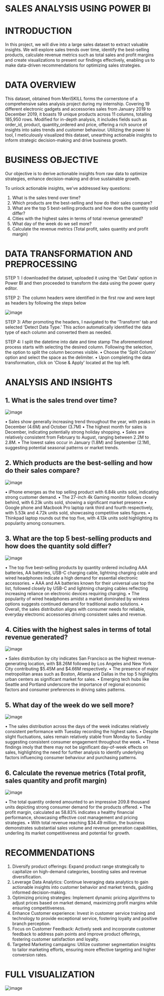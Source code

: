 # SALES ANALYSIS USING POWER BI

# INTRODUCTION
In this project, we will dive into a large sales dataset to extract valuable insights. We will explore sales trends over time, identify the best-selling products, calculate revenue metrics such as total sales and profit margins and create visualizations to present our findings effectively, enabling us to make data-driven recommendations for optimizing sales strategies.

# DATA OVERVIEW
This dataset, obtained from MeriSKILL forms the cornerstone of a comprehensive sales analysis project during my internship. Covering 19 different electronic gadgets and accessories sales from January 2019 to December 2019, it boasts 19 unique products across 11 columns, totalling 185,950 rows. Modified for in-depth analysis, it includes fields such as order_id, product, quantity_ordered and price, offering a rich source of insights into sales trends and customer behaviour. Utilizing the power bi tool, I meticulously visualized this dataset, unearthing actionable insights to inform strategic decision-making and drive business growth.

# BUSINESS OBJECTIVE
Our objective is to derive actionable insights from raw data to optimize strategies, enhance decision-making and drive sustainable growth. 

To unlock actionable insights, we’ve addressed key questions:
1.	What is the sales trend over time?
2.	Which products are the best-selling and how do their sales compare?
3.	What are the top 5 best-selling products and how does the quantity sold differ?
4.	Cities with the highest sales in terms of total revenue generated?
5.	What day of the week do we sell more? 
6.	Calculate the revenue metrics (Total profit, sales quantity and profit margin)

# DATA TRANSFORMATION AND PREPROCESSING
STEP 1: I downloaded the dataset, uploaded it using the 'Get Data' option in Power BI and then proceeded to transform the data using the power query editor.

STEP 2: The column headers were identified in the first row and were kept as headers by following the steps below

![image](https://github.com/Orie05/Sales_Analysis/assets/149834782/35a6f90e-bf4c-4d2f-bb2e-d235c47986dd)

STEP 3: After promoting the headers, I navigated to the 'Transform' tab and selected 'Detect Data Type.' This action automatically identified the data type of each column and converted them as needed. 

STEP 4: I split the datetime into date and time stamp
The aforementioned process starts with selecting the desired column. Following the selection, the option to split the column becomes visible. 
 • Choose the 'Split Column' option and select the space as the delimiter. 
• Upon completing the data transformation, click on 'Close & Apply' located at the top left. 


# ANALYSIS AND INSIGHTS
## 1.	What is the sales trend over time?

![image](https://github.com/Orie05/Sales_Analysis/assets/149834782/b227c833-972d-4435-9fe7-2654d7e8d604)
   
•	Sales show generally increasing trend throughout the year, with peaks in December (4.6M) and October (3.7M)
•	The highest month for sales is December, indicating potentially strong holiday shopping.
•	Sales are relatively consistent from February to August, ranging between 2.2M to 2.8M.
•	The lowest sales occur in January (1.8M) and September (2.1M), suggesting potential seasonal patterns or market trends.


## 2.	Which products are the best-selling and how do their sales compare?

![image](https://github.com/Orie05/Sales_Analysis/assets/149834782/108dbaaa-4db9-4dd4-8384-a54b04a26283)

•	iPhone emerges as the top selling product with 6.84k units sold, indicating strong customer demand.
•	The 27-inch 4k Gaming monitor follows closely behind, with 6.23k units sold, showing a significant market presence
•	Google phone and Macbook Pro laptop rank third and fourth respectively, with 5.53k and 4.72k units sold, showcasing competitive sales figures. 
•	Thinkpad laptop rounds out the top five, with 4.13k units sold highlighting its popularity among consumers.


## 3.	What are the top 5 best-selling products and how does the quantity sold differ?

![image](https://github.com/Orie05/Sales_Analysis/assets/149834782/9ce66d4a-6158-4305-9b65-ccc909259d80)


•	The top five best-selling products by quantity ordered including AAA batteries, AA batteries, USB-C charging cable, lightning charging cable and wired headphones indicate a high demand for essential electronic accessories.
•	AAA and AA batteries known for their universal use top the list, followed closely by USB-C and lightning charging cables reflecting increasing reliance on electronic devices requiring charging.
•	The popularity of wired headphones amidst a market dominated by wireless options suggests continued demand for traditional audio solutions.
•	Overall, the sales distribution aligns with consumer needs for reliable, everyday electronic accessories driving consistent sales and revenue.


## 4.	Cities with the highest sales in terms of total revenue generated?

![image](https://github.com/Orie05/Sales_Analysis/assets/149834782/1ad1a462-d137-4a2c-8f56-68c8887a4302)

•	Sales distribution by city indicates San Francisco as the highest revenue-generating location, with $8.26M followed by Los Angeles and New York City contributing $5.45M and $4.66M respectively.
•	The presence of major metropolitan areas such as Boston, Atlanta and Dallas in the top 5 highlights urban centers as significant market for sales.
•	Emerging tech hubs like Seattle and Portland underscore the importance of regional economic factors and consumer preferences in driving sales patterns.


## 5.	What day of the week do we sell more?

![image](https://github.com/Orie05/Sales_Analysis/assets/149834782/fbf4cbcb-470c-49ff-9f5c-1eaa8d02a06b)

•	The sales distribution across the days of the week indicates relatively consistent performance with Tuesday recording the highest sales.
•	Despite slight fluctuations, sales remain relatively stable from Monday to Sunday suggesting consistent consumer engagement throughout the week.
•	These findings imoly that there may not be significant day-of-week effects on sales, highlighting the need for further analysis to identify underlying factors influencing consumer behaviour and purchasing patterns.


## 6.	Calculate the revenue metrics (Total profit, sales quantity and profit margin)
   ![image](https://github.com/Orie05/Sales_Analysis/assets/149834782/66e3da38-3dff-48bd-b5e3-94bf782343a4)


•	The total quantity ordered amounted to an impressive 209.8 thousand units depicting strong consumer demand for the products offered.
•	The profit margin, calculated as 58.83% indicates a healthy financial performance, showcasing effective cost management and pricing strategies.
•	With total revenue reaching $34.49 million, the business demonstrates substantial sales volume and revenue generation capabilities, underling its market competitiveness and potential for growth.


 # RECOMMENDATIONS 
 
1.	Diversify product offerings: Expand product range strategically to capitalize on high-demand categories, boosting sales and revenue diversification.
2.	Leverage Data Analytics: Continue leveraging data analytics to gain actionable insights into customer behavior and market trends, guiding informed decision-making.
3.	Optimizing pricing strategies: Implement dynamic pricing algorithms to adjust prices based on market demand, maximizing profit margins while ensuring competitiveness.
4.	Enhance Customer experience: Invest in customer service training and technology to provide exceptional service, fostering loyalty and positive branch perception.
5.	Focus on Customer Feedback: Actively seek and incorporate customer feedback to address pain points and improve product offerings, fostering customer satisfaction and loyalty. 
6.	Targeted Marketing campaigns: Utilize customer segmentation insights to tailor marketing efforts, ensuring more effective targeting and higher conversion rates.


# FULL VISUALIZATION

![image](https://github.com/Orie05/Sales_Analysis/assets/149834782/ced05c84-2fb4-4ed4-83fc-47b30575f9b0)


   





